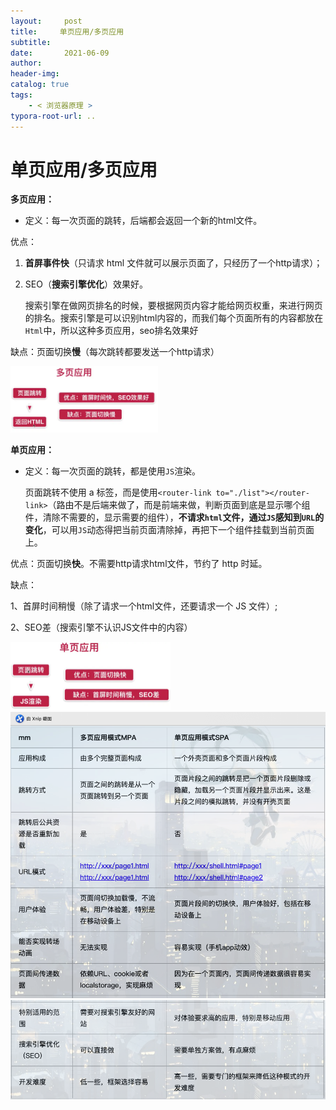 ```yaml
---
layout:     post
title:     单页应用/多页应用
subtitle:  
date:       2021-06-09
author:     
header-img: 
catalog: true
tags:
    - < 浏览器原理 >
typora-root-url: ..
---
```




# 单页应用/多页应用

**多页应用：**

- 定义：每一次页面的跳转，后端都会返回一个新的html文件。

优点：

1. **首屏事件快**（只请求 html 文件就可以展示页面了，只经历了一个http请求）；

2. SEO（**搜索引擎优化**）效果好。

   搜索引擎在做网页排名的时候，要根据网页内容才能给网页权重，来进行网页的排名。搜索引擎是可以识别html内容的，而我们每个页面所有的内容都放在`Html`中，所以这种多页应用，seo排名效果好

缺点：页面切换**慢**（每次跳转都要发送一个http请求）

<img src="/../img/assets_2019/image-20210609141246751.png" alt="image-20210609141246751" style="zoom:23%;" />



**单页应用：**

- 定义：每一次页面的跳转，都是使用`JS`渲染。

  页面跳转不使用 a 标签，而是使用`<router-link to="./list"></router-link>`（路由不是后端来做了，而是前端来做，判断页面到底是显示哪个组件，清除不需要的，显示需要的组件），**不请求`html`文件，通过`JS`感知到`URL`的变化**，可以用`JS`动态得把当前页面清除掉，再把下一个组件挂载到当前页面上。

优点：页面切换**快**。不需要http请求html文件，节约了 http 时延。

缺点：

1、首屏时间稍慢（除了请求一个html文件，还要请求一个 JS 文件）; 

2、SEO差（搜索引擎不认识JS文件中的内容）

<img src="/../img/assets_2019/image-20210609141440550.png" alt="image-20210609141440550" style="zoom:25%;" />

<img src="/../img/assets_2019/image-20210609142227491.png" alt="image-20210609142227491" style="zoom:67%;" />

<img src="/../img/assets_2019/image-20210609142303933.png" alt="image-20210609142303933" style="zoom:67%;" />

